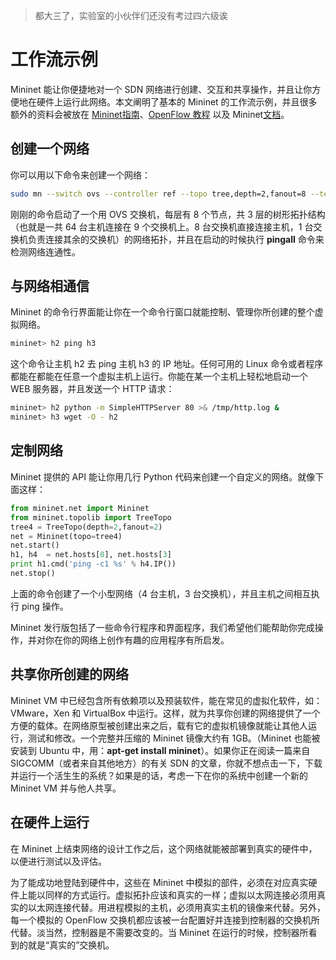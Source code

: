 > 都大三了，实验室的小伙伴们还没有考过四六级诶

# 工作流示例

Mininet 能让你便捷地对一个 SDN 网络进行创建、交互和共享操作，并且让你方便地在硬件上运行此网络。本文阐明了基本的 Mininet 的工作流示例，并且很多额外的资料会被放在 [Mininet指南](/Documents/walkthrough.md)、[OpenFlow 教程](https://github.com/mininet/openflow-tutorial/wiki) 以及 Mininet[文档](https://github.com/mininet/mininet/wiki/Documentation)。

## 创建一个网络

你可以用以下命令来创建一个网络：
```bash
sudo mn --switch ovs --controller ref --topo tree,depth=2,fanout=8 --test pingall
```
刚刚的命令启动了一个用 OVS 交换机，每层有 8 个节点，共 3 层的树形拓扑结构（也就是一共 64 台主机连接在 9 个交换机上。8 台交换机直接连接主机，1 台交换机负责连接其余的交换机）的网络拓扑，并且在启动的时候执行 **pingall** 命令来检测网络连通性。

## 与网络相通信

Mininet 的命令行界面能让你在一个命令行窗口就能控制、管理你所创建的整个虚拟网络。
```bash
mininet> h2 ping h3
```
这个命令让主机 h2 去 ping 主机 h3 的 IP 地址。任何可用的 Linux 命令或者程序都能在都能在任意一个虚拟主机上运行。你能在某一个主机上轻松地启动一个 WEB 服务器，并且发送一个 HTTP 请求：
```bash
mininet> h2 python -m SimpleHTTPServer 80 >& /tmp/http.log &
mininet> h3 wget -O - h2
```

## 定制网络

Mininet 提供的 API 能让你用几行 Python 代码来创建一个自定义的网络。就像下面这样：
```python
from mininet.net import Mininet
from mininet.topolib import TreeTopo
tree4 = TreeTopo(depth=2,fanout=2)
net = Mininet(topo=tree4)
net.start()
h1, h4  = net.hosts[0], net.hosts[3]
print h1.cmd('ping -c1 %s' % h4.IP())
net.stop()
```
上面的命令创建了一个小型网络（4 台主机，3 台交换机），并且主机之间相互执行 ping 操作。

Mininet 发行版包括了一些命令行程序和界面程序，我们希望他们能帮助你完成操作，并对你在你的网络上创作有趣的应用程序有所启发。

## 共享你所创建的网络

Mininet VM 中已经包含所有依赖项以及预装软件，能在常见的虚拟化软件，如：VMware，Xen 和 VirtualBox 中运行。这样，就为共享你创建的网络提供了一个方便的载体。在网络原型被创建出来之后，载有它的虚拟机镜像就能让其他人运行，测试和修改。一个完整并压缩的 Mininet 镜像大约有 1GB。（Mininet 也能被安装到 Ubuntu 中，用：**apt-get install mininet**）。如果你正在阅读一篇来自 SIGCOMM（或者来自其他地方）的有关 SDN 的文章，你就不想点击一下，下载并运行一个活生生的系统？如果是的话，考虑一下在你的系统中创建一个新的 Mininet VM 并与他人共享。

## 在硬件上运行
在 Mininet 上结束网络的设计工作之后，这个网络就能被部署到真实的硬件中，以便进行测试以及评估。

为了能成功地登陆到硬件中，这些在 Mininet 中模拟的部件，必须在对应真实硬件上能以同样的方式运行。虚拟拓扑应该和真实的一样；虚拟以太网连接必须用真实的以太网连接代替。用进程模拟的主机，必须用真实主机的镜像来代替。另外，每一个模拟的 OpenFlow 交换机都应该被一台配置好并连接到控制器的交换机所代替。淡当然，控制器是不需要改变的。当 Mininet 在运行的时候，控制器所看到的就是“真实的”交换机。